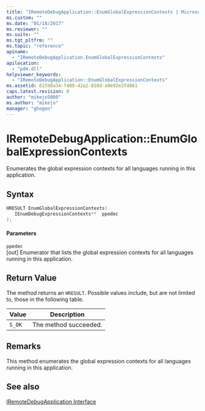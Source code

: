 ```yaml
---
title: "IRemoteDebugApplication::EnumGlobalExpressionContexts | Microsoft Docs"
ms.custom: ""
ms.date: "01/18/2017"
ms.reviewer: ""
ms.suite: ""
ms.tgt_pltfrm: ""
ms.topic: "reference"
apiname: 
  - "IRemoteDebugApplication.EnumGlobalExpressionContexts"
apilocation: 
  - "pdm.dll"
helpviewer_keywords: 
  - "IRemoteDebugApplication::EnumGlobalExpressionContexts"
ms.assetid: 61598a34-f409-42a2-810d-a9e92e2f4861
caps.latest.revision: 8
author: "mikejo5000"
ms.author: "mikejo"
manager: "ghogen"
---
```

# IRemoteDebugApplication::EnumGlobalExpressionContexts
Enumerates the global expression contexts for all languages running in this application.  
  
## Syntax  
  
```cpp
HRESULT EnumGlobalExpressionContexts(  
   IEnumDebugExpressionContexts**  ppedec  
);  
```  
  
#### Parameters  
 `ppedec`  
 [out] Enumerator that lists the global expression contexts for all languages running in this application.  
  
## Return Value  
 The method returns an `HRESULT`. Possible values include, but are not limited to, those in the following table.  
  
|Value|Description|  
|-----------|-----------------|  
|`S_OK`|The method succeeded.|  
  
## Remarks  
 This method enumerates the global expression contexts for all languages running in this application.  
  
## See also  
 [IRemoteDebugApplication Interface](../../winscript/reference/iremotedebugapplication-interface.md)